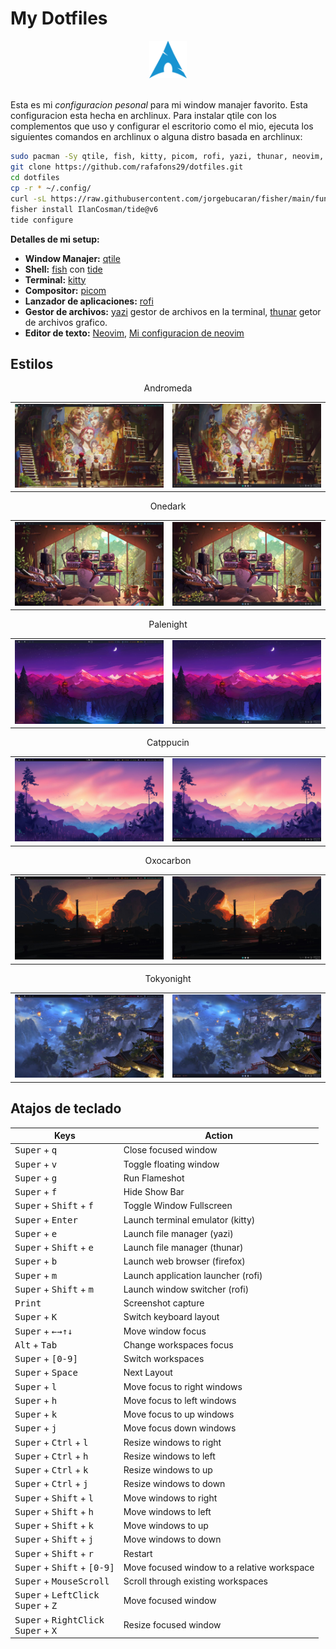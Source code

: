 # My Dotfiles

<div align = "center">
    <img width = "12%" src="./images/Arch-linux-logo.png">
</div> <br>

Esta es mi _configuracion pesonal_ para mi window manajer favorito. Esta configuracion esta hecha en archlinux.
Para instalar qtile con los complementos que uso y configurar el escritorio como el mio, ejecuta los siguientes comandos en archlinux o alguna distro basada en archlinux:

```bash
sudo pacman -Sy qtile, fish, kitty, picom, rofi, yazi, thunar, neovim, networkmanager, pamac, xfce4-power-manager, numlockx, blueberry, volumeicon, lxappearance, waypaper, feh, fastfetch
git clone https://github.com/rafafons29/dotfiles.git
cd dotfiles 
cp -r * ~/.config/
curl -sL https://raw.githubusercontent.com/jorgebucaran/fisher/main/functions/fisher.fish | source && fisher install jorgebucaran/fisher
fisher install IlanCosman/tide@v6
tide configure
```

**Detalles de mi setup:**

- **Window Manajer:** [qtile](https://qtile.org/)
- **Shell:** [fish](https://fishshell.com/) con [tide](https://github.com/IlanCosman/tide)
- **Terminal:**  [kitty](https://sw.kovidgoyal.net/kitty/)
- **Compositor:** [picom](https://github.com/yshui/picom) 
- **Lanzador de aplicaciones:** [rofi](https://github.com/davatorium/rofi)
- **Gestor de archivos:** [yazi](https://yazi-rs.github.io/) gestor de archivos en la terminal, [thunar](https://docs.xfce.org/xfce/thunar/the-file-manager-window) getor de archivos grafico.
- **Editor de texto:** [Neovim](https://neovim.io/), [Mi configuracion de neovim](https://github.com/rafafons29/nvim_config)

## Estilos 

<div class="themes">
    <table>
        <div align="center"> Andromeda
            <tr>
                <td><img src="./images/andromeda_t.jpg"/></td>
                <td><img src="./images/andromeda_b.jpg"/></td>
            </tr>
        </div>
    </table>
    <table>
        <div align="center"> Onedark
            <tr>
                <td><img src="./images/onedark_t.jpg"/></td>
                <td><img src="./images/onedark_b.jpg"/></td>
            </tr>
        </div>
    </table>
    <table>
        <div align="center"> Palenight
            <tr>
                <td><img src="./images/palenight_t.jpg"/></td>
                <td><img src="./images/palenight_b.jpg"/></td>
            </tr>
        </div>
    </table>
    <table>
        <div align="center"> Catppucin 
            <tr>
                <td><img src="./images/catppucin_t.jpg"/></td>
                <td><img src="./images/catppucin_b.jpg"/></td>
            </tr>
        </div>
    </table>
    <table>
        <div align="center"> Oxocarbon
            <tr>
                <td><img src="./images/oxocarbon_t.jpg"/></td>
                <td><img src="./images/oxocarbon_b.jpg"/></td>
            </tr>
        </div>
    </table>
    <table>
        <div align="center"> Tokyonight
            <tr>
                <td><img src="./images/tokyonight_t.jpg"/></td>
                <td><img src="./images/tokyonight_b.jpg"/></td>
            </tr>
        </div>
    </table>
</div>

## Atajos de teclado

<div align="center">

| Keys                                                                        | Action                                      |
| --------------------------------------------------------------------------- | ------------------------------------------- |
| <kbd>Super</kbd> + <kbd>q</kbd>                                             | Close focused window                        |
| <kbd>Super</kbd> + <kbd>v</kbd>                                             | Toggle floating window                      |
| <kbd>Super</kbd> + <kbd>g</kbd>                                             | Run Flameshot                               |
| <kbd>Super</kbd> + <kbd>f</kbd>                                             | Hide Show Bar                               |
| <kbd>Super</kbd> + <kbd>Shift</kbd> + <kbd>f</kbd>                          | Toggle Window Fullscreen                    |
| <kbd>Super</kbd> + <kbd>Enter</kbd>                                         | Launch terminal emulator (kitty)            |
| <kbd>Super</kbd> + <kbd>e</kbd>                                             | Launch file manager (yazi)                  |
| <kbd>Super</kbd> + <kbd>Shift</kbd> + <kbd>e</kbd>                          | Launch file manager (thunar)                |
| <kbd>Super</kbd> + <kbd>b</kbd>                                             | Launch web browser (firefox)                |
| <kbd>Super</kbd> + <kbd>m</kbd>                                             | Launch application launcher (rofi)          |
| <kbd>Super</kbd> + <kbd>Shift</kbd> + <kbd>m</kbd>                          | Launch window switcher (rofi)               |
| <kbd>Print</kbd>                                                            | Screenshot capture                          |
| <kbd>Super</kbd> + <kbd>K</kbd>                                             | Switch keyboard layout                      |
| <kbd>Super</kbd> + <kbd>←</kbd><kbd>→</kbd><kbd>↑</kbd><kbd>↓</kbd>         | Move window focus                           |
| <kbd>Alt</kbd> + <kbd>Tab</kbd>                                             | Change workspaces focus                     |
| <kbd>Super</kbd> + <kbd>[0-9]</kbd>                                         | Switch workspaces                           |
| <kbd>Super</kbd> + <kbd>Space</kbd>                                         | Next Layout                                 |
| <kbd>Super</kbd> + <kbd>l</kbd>                                             | Move focus to right windows                 |
| <kbd>Super</kbd> + <kbd>h</kbd>                                             | Move focus to left windows                  |
| <kbd>Super</kbd> + <kbd>k</kbd>                                             | Move focus to up windows                    |
| <kbd>Super</kbd> + <kbd>j</kbd>                                             | Move focus down windows                     |
| <kbd>Super</kbd> + <kbd>Ctrl</kbd> + <kbd>l</kbd>                           | Resize windows to right                     |
| <kbd>Super</kbd> + <kbd>Ctrl</kbd> + <kbd>h</kbd>                           | Resize windows to left                      |
| <kbd>Super</kbd> + <kbd>Ctrl</kbd> + <kbd>k</kbd>                           | Resize windows to up                        |
| <kbd>Super</kbd> + <kbd>Ctrl</kbd> + <kbd>j</kbd>                           | Resize windows to down                      |
| <kbd>Super</kbd> + <kbd>Shift</kbd> + <kbd>l</kbd>                          | Move windows to right                       |
| <kbd>Super</kbd> + <kbd>Shift</kbd> + <kbd>h</kbd>                          | Move windows to left                        |
| <kbd>Super</kbd> + <kbd>Shift</kbd> + <kbd>k</kbd>                          | Move windows to up                          |
| <kbd>Super</kbd> + <kbd>Shift</kbd> + <kbd>j</kbd>                          | Move windows to down                        |
| <kbd>Super</kbd> + <kbd>Shift</kbd> + <kbd>r</kbd>                          | Restart                                     |
| <kbd>Super</kbd> + <kbd>Shift</kbd> + <kbd>[0-9]</kbd>                      | Move focused window to a relative workspace |
| <kbd>Super</kbd> + <kbd>MouseScroll</kbd>                                   | Scroll through existing workspaces          |
| <kbd>Super</kbd> + <kbd>LeftClick</kbd><br><kbd>Super</kbd> + <kbd>Z</kbd>  | Move focused window                         |
| <kbd>Super</kbd> + <kbd>RightClick</kbd><br><kbd>Super</kbd> + <kbd>X</kbd> | Resize focused window                       |

</div>
